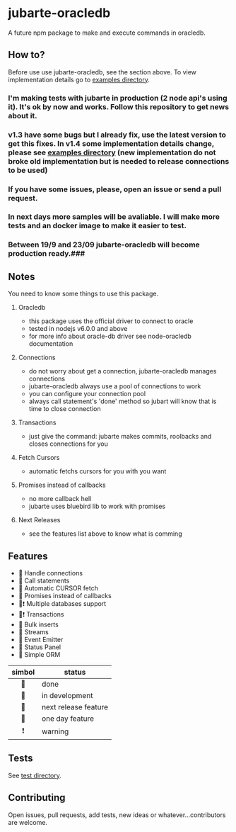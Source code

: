 # jubarte-oracledb
A future npm package to make and execute commands in oracledb.

## How to?
Before use use jubarte-oracledb, see the section above. To view implementation details go to [examples directory](./examples). 

### I'm making tests with jubarte in production (2 node api's using it). It's ok by now and works. Follow this repository to get news about it. ###

### v1.3 have some bugs but I already fix, use the latest version to get this fixes. In v1.4 some implementation details change, please see [examples directory](./examples) (new implementation do not broke old implementation but is needed to release connections to be used) ###

### If you have some issues, please, open an issue or send a pull request. ###

### In next days more samples will be avaliable. I will make more tests and an docker image to make it easier to test. ###

### Between 19/9 and 23/09 jubarte-oracledb will become production ready.###

## Notes
You need to know some things to use this package.

1. Oracledb
   * this package uses the official driver to connect to oracle
   * tested in nodejs v6.0.0 and above 
   * for more info about oracle-db driver see node-oracledb documentation

2. Connections
    * do not worry about get a connection, jubarte-oracledb manages connections
    * jubarte-oracledb always use a pool of connections to work
    * you can configure your connection pool
    * always call statement's 'done' method so jubart will know that is time to close connection

3. Transactions
    * just give the command: jubarte makes commits, roolbacks and closes connections for you
    
3. Fetch Cursors
    * automatic fetchs cursors for you with you want
     
4. Promises instead of callbacks
    * no more callback hell
    * jubarte uses bluebird lib to work with promises

5. Next Releases
    * see the features list above to know what is comming

## Features
- :small_blue_diamond: Handle connections
- :small_blue_diamond: Call statements
- :small_blue_diamond: Automatic CURSOR fetch
- :small_blue_diamond: Promises instead of callbacks
- :small_blue_diamond::heavy_exclamation_mark: Multiple databases support
- :small_blue_diamond::heavy_exclamation_mark: Transactions
- :small_red_triangle: Bulk inserts
- :small_red_triangle: Streams
- :small_red_triangle_down: Event Emitter
- :small_red_triangle_down: Status Panel
- :small_red_triangle_down: Simple ORM

| simbol | status |
|:---:|---|
| :small_blue_diamond: | done |
| :small_orange_diamond: | in development |
| :small_red_triangle: | next release feature |
| :small_red_triangle_down: | one day feature |
| :heavy_exclamation_mark: | warning |

## Tests
See [test directory](test/).

## Contributing
Open issues, pull requests, add tests, new ideas or whatever...contributors are welcome.
